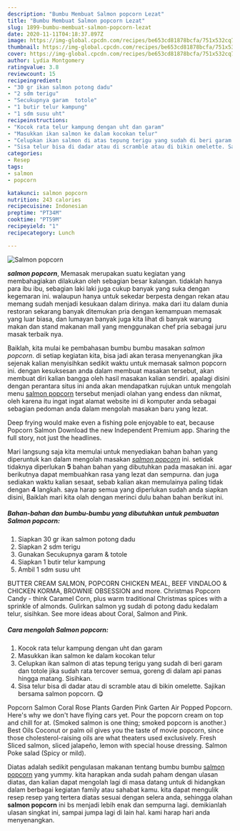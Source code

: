 ```yaml
---
description: "Bumbu Membuat Salmon popcorn Lezat"
title: "Bumbu Membuat Salmon popcorn Lezat"
slug: 1899-bumbu-membuat-salmon-popcorn-lezat
date: 2020-11-11T04:18:37.897Z
image: https://img-global.cpcdn.com/recipes/be653cd81878bcfa/751x532cq70/salmon-popcorn-foto-resep-utama.jpg
thumbnail: https://img-global.cpcdn.com/recipes/be653cd81878bcfa/751x532cq70/salmon-popcorn-foto-resep-utama.jpg
cover: https://img-global.cpcdn.com/recipes/be653cd81878bcfa/751x532cq70/salmon-popcorn-foto-resep-utama.jpg
author: Lydia Montgomery
ratingvalue: 3.8
reviewcount: 15
recipeingredient:
- "30 gr ikan salmon potong dadu"
- "2 sdm terigu"
- "Secukupnya garam  totole"
- "1 butir telur kampung"
- "1 sdm susu uht"
recipeinstructions:
- "Kocok rata telur kampung dengan uht dan garam"
- "Masukkan ikan salmon ke dalam kocokan telur"
- "Celupkan ikan salmon di atas tepung terigu yang sudah di beri garam dan totole jika sudah rata tercover semua, goreng di dalam api panas hingga matang. Sisihkan."
- "Sisa telur bisa di dadar atau di scramble atau di bikin omelette. Sajikan bersama salmon popcorn. 😋"
categories:
- Resep
tags:
- salmon
- popcorn

katakunci: salmon popcorn 
nutrition: 243 calories
recipecuisine: Indonesian
preptime: "PT34M"
cooktime: "PT59M"
recipeyield: "1"
recipecategory: Lunch

---
```



![Salmon popcorn](https://img-global.cpcdn.com/recipes/be653cd81878bcfa/751x532cq70/salmon-popcorn-foto-resep-utama.jpg)

<b><i>salmon popcorn</i></b>, Memasak merupakan suatu kegiatan yang membahagiakan dilakukan oleh sebagian besar kalangan. tidaklah hanya para ibu ibu, sebagian laki laki juga cukup banyak yang suka dengan kegemaran ini. walaupun hanya untuk sekedar berpesta dengan rekan atau memang sudah menjadi kesukaan dalam dirinya. maka dari itu dalam dunia restoran sekarang banyak ditemukan pria dengan kemampuan memasak yang luar biasa, dan lumayan banyak juga kita lihat di banyak warung makan dan stand makanan mall yang menggunakan chef pria sebagai juru masak terbaik nya.

Baiklah, kita mulai ke pembahasan bumbu bumbu masakan <i>salmon popcorn</i>. di setiap kegiatan kita, bisa jadi akan terasa menyenangkan jika sejenak kalian menyisihkan sedikit waktu untuk memasak salmon popcorn ini. dengan kesuksesan anda dalam membuat masakan tersebut, akan membuat diri kalian bangga oleh hasil masakan kalian sendiri. apalagi disini dengan perantara situs ini anda akan mendapatkan rujukan untuk mengolah menu <u>salmon popcorn</u> tersebut menjadi olahan yang endess dan nikmat, oleh karena itu ingat ingat alamat website ini di komputer anda sebagai sebagian pedoman anda dalam mengolah masakan baru yang lezat.

Deep frying would make even a fishing pole enjoyable to eat, because Popcorn Salmon Download the new Independent Premium app. Sharing the full story, not just the headlines.


Mari langsung saja kita memulai untuk menyediakan bahan bahan yang diperuntuk kan dalam mengolah masakan <u><i>salmon popcorn</i></u> ini. setidak tidaknya diperlukan <b>5</b> bahan bahan yang dibutuhkan pada masakan ini. agar berikutnya dapat membuahkan rasa yang lezat dan sempurna. dan juga sediakan waktu kalian sesaat, sebab kalian akan memulainya paling tidak dengan <b>4</b> langkah. saya harap semua yang diperlukan sudah anda siapkan disini, Baiklah mari kita olah dengan merinci dulu bahan bahan berikut ini.

<!--inarticleads1-->

##### Bahan-bahan dan bumbu-bumbu yang dibutuhkan untuk pembuatan Salmon popcorn:

1. Siapkan 30 gr ikan salmon potong dadu
1. Siapkan 2 sdm terigu
1. Gunakan Secukupnya garam &amp; totole
1. Siapkan 1 butir telur kampung
1. Ambil 1 sdm susu uht


BUTTER CREAM SALMON, POPCORN CHICKEN MEAL, BEEF VINDALOO &amp; CHICKEN KORMA, BROWNIE OBSESSION and more. Christmas Popcorn Candy - think Caramel Corn, plus warm traditional Christmas spices with a sprinkle of almonds. Gulirkan salmon yg sudah di potong dadu kedalam telur, sisihkan. See more ideas about Coral, Salmon and Pink. 

<!--inarticleads2-->

##### Cara mengolah Salmon popcorn:

1. Kocok rata telur kampung dengan uht dan garam
1. Masukkan ikan salmon ke dalam kocokan telur
1. Celupkan ikan salmon di atas tepung terigu yang sudah di beri garam dan totole jika sudah rata tercover semua, goreng di dalam api panas hingga matang. Sisihkan.
1. Sisa telur bisa di dadar atau di scramble atau di bikin omelette. Sajikan bersama salmon popcorn. 😋


Popcorn Salmon Coral Rose Plants Garden Pink Garten Air Popped Popcorn. Here&#39;s why we don&#39;t have flying cars yet. Pour the popcorn cream on top and chill for at. (Smoked salmon is one thing; smoked popcorn is another.) Best Oils Coconut or palm oil gives you the taste of movie popcorn, since those cholesterol-raising oils are what theaters used exclusively. Fresh Sliced salmon, sliced jalapeño, lemon with special house dressing. Salmon Poke salad (Spicy or mild). 

Diatas adalah sedikit pengulasan makanan tentang bumbu bumbu <u>salmon popcorn</u> yang yummy. kita harapkan anda sudah paham dengan ulasan diatas, dan kalian dapat mengolah lagi di masa datang untuk di hidangkan dalam berbagai kegiatan family atau sahabat kamu. kita dapat mengulik resep resep yang tertera diatas sesuai dengan selera anda, sehingga olahan <b>salmon popcorn</b> ini bs menjadi lebih enak dan sempurna lagi. demikianlah ulasan singkat ini, sampai jumpa lagi di lain hal. kami harap hari anda menyenangkan.
